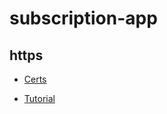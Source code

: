 # subscription-app

## https

- [Certs](https://qiita.com/rkunihiro/items/530b5dc685bd3bff2082)

- [Tutorial](https://qiita.com/ucan-lab/items/56c9dc3cf2e6762672f4)
